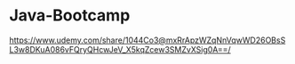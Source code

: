 # Java-Bootcamp
https://www.udemy.com/share/1044Co3@mxRrApzWZqNnVqwWD26OBsSL3w8DKuA086vFQryQHcwJeV_X5kqZcew3SMZvXSig0A==/
